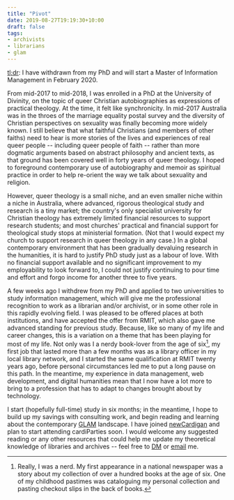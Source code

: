 ```yaml
---
title: "Pivot"
date: 2019-08-27T19:19:30+10:00
draft: false
tags:
- archivists
- librarians
- glam
---
```


[tl;dr](https://en.wiktionary.org/wiki/tl;dr): I have withdrawn from my
PhD and will start a Master of Information Management in February 2020.

From mid-2017 to mid-2018, I was enrolled in a PhD at the University of
Divinity, on the topic of queer Christian autobiographies as expressions
of practical theology. At the time, it felt like synchronicity. In
mid-2017 Australia was in the throes of the marriage equality postal
survey and the diversity of Christian perspectives on sexuality was
finally becoming more widely known. I still believe that what faithful
Christians (and members of other faiths) need to hear is more stories of
the lives and experiences of real queer people -- including queer people
of faith -- rather than more dogmatic arguments based on abstract
philosophy and ancient texts, as that ground has been covered well in
forty years of queer theology. I hoped to foreground contemporary use of
autobiography and memoir as spiritual practice in order to help
re-orient the way we talk about sexuality and religion.

However, queer theology is a small niche, and an even smaller niche
within a niche in Australia, where advanced, rigorous theological study
and research is a tiny market; the country's only specialist university
for Christian theology has extremely limited financial resources to
support research students; and most churches' practical and financial
support for theological study stops at ministerial formation.  (Not that
I would expect my church to support research in queer theology in
any case.) In a global contemporary environment that has been
gradually devaluing research in the humanities, it is hard to justify
PhD study just as a labour of love. With no financial support available
and no significant improvement to my employability to look forward to,
I could not justify continuing to pour time and effort and forgo income
for another three to five years.

A few weeks ago I withdrew from my PhD and applied to two universities
to study information management, which will give me the professional
recognition to work as a librarian and/or archivist, or in some other
role in this rapidly evolving field. I was pleased to be offered places
at both institutions, and have accepted the offer from RMIT, which also
gave me advanced standing for previous study. Because, like so many of
my life and career changes, this is a variation on a theme that has been
playing for most of my life. Not only was I a nerdy book-lover from the
age of six[^1], my first job that lasted more than a few months was as a
library officer in my local library network, and I started the same
qualification at RMIT twenty years ago, before personal circumstances
led me to put a long pause on this path. In the meantime, my experience
in data management, web development, and digital humanities mean that I
now have a lot more to bring to a profession that has to adapt to
changes brought about by technology.

I start (hopefully full-time) study in six months; in the meantime, I
hope to build up my savings with consulting work, and begin reading and
learning about the contemporary
[GLAM](https://en.wiktionary.org/wiki/GLAM) landscape. I have joined
[newCardigan](https://newcardigan.org/) and plan to start attending
cardiParties soon. I would welcome any suggested reading or any other
resources that could help me update my theoretical knowledge of
libraries and archives -- feel free to
[DM](https://twitter.com/claudinec) or
[email](mailto:info@claudinec.net) me.

[^1]: Really, I was a nerd. My first appearance in a national newspaper was a story about my collection of over a hundred books at the age of six. One of my childhood pastimes was cataloguing my personal collection and pasting checkout slips in the back of books.

